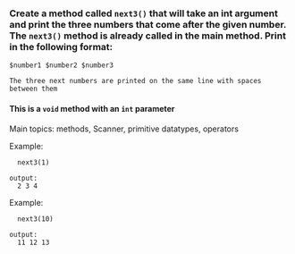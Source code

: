 ### Create a method called `next3()` that will take an int argument and print the three numbers that come after the given number. The `next3()` method is already called in the main method. Print in the following format:

```
$number1 $number2 $number3

The three next numbers are printed on the same line with spaces between them
```

#### This is a `void` method with an `int` parameter

Main topics: methods, Scanner, primitive datatypes, operators

Example:
```
  next3(1)

output: 
  2 3 4
```
Example:
```
  next3(10)

output: 
  11 12 13
```
